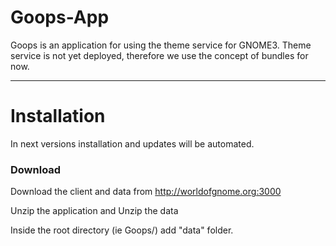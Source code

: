 <h1>Goops-App</h1>


Goops is an application for using the theme service for GNOME3. Theme service is not yet deployed, therefore we use the concept of bundles for now.

<hr />

<h1>Installation</h1>


In next versions installation and updates will be automated. 

<h3>Download</h3>

Download the client and data from http://worldofgnome.org:3000

Unzip the application and Unzip the data

Inside the root directory (ie Goops/) add "data" folder.



